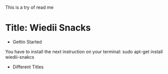 This is a try of read me

# Title: Wiedii Snacks

- Gettin Started 

You have to install the next instruction on your terminal:
sudo apt-get install wiedii-snakcs

* Different Titles 

